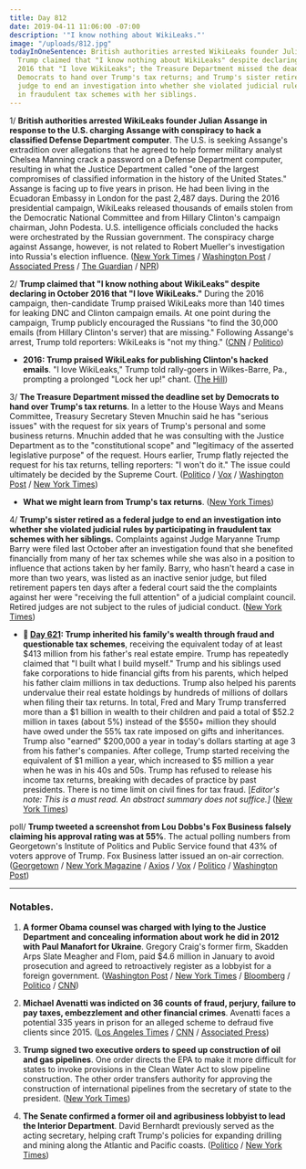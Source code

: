 ```yaml
---
title: Day 812
date: 2019-04-11 11:06:00 -07:00
description: '"I know nothing about WikiLeaks."'
image: "/uploads/812.jpg"
todayInOneSentence: British authorities arrested WikiLeaks founder Julian Assange;
  Trump claimed that "I know nothing about WikiLeaks" despite declaring in October
  2016 that "I love WikiLeaks"; the Treasure Department missed the deadline set by
  Democrats to hand over Trump's tax returns; and Trump's sister retired as a federal
  judge to end an investigation into whether she violated judicial rules by participating
  in fraudulent tax schemes with her siblings.
---
```


1/ **British authorities arrested WikiLeaks founder Julian Assange in response to the U.S. charging Assange with conspiracy to hack a classified Defense Department computer**. The U.S. is seeking Assange's extradition over allegations that he agreed to help former military analyst Chelsea Manning crack a password on a Defense Department computer, resulting in what the Justice Department called "one of the largest compromises of classified information in the history of the United States." Assange is facing up to five years in prison. He had been living in the Ecuadoran Embassy in London for the past 2,487 days. During the 2016 presidential campaign, WikiLeaks released thousands of emails stolen from the Democratic National Committee and from Hillary Clinton's campaign chairman, John Podesta. U.S. intelligence officials concluded the hacks were orchestrated by the Russian government. The conspiracy charge against Assange, however, is not related to Robert Mueller's investigation into Russia's election influence. ([New York Times](https://www.nytimes.com/2019/04/11/world/europe/julian-assange-wikileaks-ecuador-embassy.html) / [Washington Post](https://www.washingtonpost.com/world/europe/wikileakss-julian-assange-evicted-from-ecuador-embassy-in-london/2019/04/11/1bd87b58-8f5f-11e8-ae59-01880eac5f1d_story.html) / [Associated Press](https://apnews.com/f9878e358d1a4cde9685815b0512909d) / [The Guardian](https://www.theguardian.com/uk-news/2019/apr/11/julian-assange-arrested-at-ecuadorian-embassy-wikileaks) / [NPR](https://www.npr.org/2019/04/11/712128612/julian-assange-arrested-in-london))

2/ **Trump claimed that "I know nothing about WikiLeaks" despite declaring in October 2016 that "I love WikiLeaks."** During the 2016 campaign, then-candidate Trump praised WikiLeaks more than 140 times for leaking DNC and Clinton campaign emails. At one point during the campaign, Trump publicly encouraged the Russians "to find the 30,000 emails (from Hillary Clinton's server) that are missing." Following Assange's arrest, Trump told reporters: WikiLeaks is "not my thing." ([CNN](https://www.cnn.com/2019/04/11/politics/wikileaks-donald-trump-julian-assange-campaign/index.html) / [Politico](https://www.politico.com/story/2019/04/11/trump-julian-assange-wikileaks-1269954))

* **2016: Trump praised WikiLeaks for publishing Clinton's hacked emails**. "I love WikiLeaks," Trump told rally-goers in Wilkes-Barre, Pa., prompting a prolonged "Lock her up!" chant. ([The Hill](https://thehill.com/blogs/ballot-box/presidential-races/300327-trump-i-love-wikileaks))

3/ **The Treasure Department missed the deadline set by Democrats to hand over Trump's tax returns**. In a letter to the House Ways and Means Committee, Treasury Secretary Steven Mnuchin said he has "serious issues" with the request for six years of Trump's personal and some business returns. Mnuchin added that he was consulting with the Justice Department as to the "constitutional scope" and "legitimacy of the asserted legislative purpose" of the request. Hours earlier, Trump flatly rejected the request for his tax returns, telling reporters: "I won't do it." The issue could ultimately be decided by the Supreme Court. ([Politico](https://www.politico.com/story/2019/04/10/trump-tax-returns-congress-1342027) / [Vox](https://www.vox.com/2019/4/11/18305974/steven-mnuchin-richard-neal-trump-taxes) / [Washington Post](https://www.washingtonpost.com/business/economy/treasury-says-it-will-miss-democrats-deadline-for-turning-over-trump-tax-returns/2019/04/10/14319f9c-5bce-11e9-842d-7d3ed7eb3957_story.html) / [New York Times](https://www.nytimes.com/2019/04/10/us/politics/trump-tax-returns-treasury.html))

* **What we might learn from Trump's tax returns**. ([New York Times](https://www.nytimes.com/2019/04/10/business/trump-tax-returns.html))

4/ **Trump's sister retired as a federal judge to end an investigation into whether she violated judicial rules by participating in fraudulent tax schemes with her siblings.** Complaints against Judge Maryanne Trump Barry were filed last October after an investigation found that she benefited financially from many of her tax schemes while she was also in a position to influence that actions taken by her family. Barry, who hasn't heard a case in more than two years, was listed as an inactive senior judge, but filed retirement papers ten days after a federal court said the the complaints against her were "receiving the full attention" of a judicial complaint council. Retired judges are not subject to the rules of judicial conduct. ([New York Times](https://www.nytimes.com/2019/04/10/us/maryanne-trump-barry-misconduct-inquiry.html))

* **📌 [Day 621](https://whatthefuckjusthappenedtoday.com/2018/10/02/day-621/#1-trump-inherited-his-familys-wealth): Trump inherited his family's wealth through fraud and questionable tax schemes**, receiving the equivalent today of at least $413 million from his father's real estate empire. Trump has repeatedly claimed that "I built what I build myself." Trump and his siblings used fake corporations to hide financial gifts from his parents, which helped his father claim millions in tax deductions. Trump also helped his parents undervalue their real estate holdings by hundreds of millions of dollars when filing their tax returns. In total, Fred and Mary Trump transferred more than a $1 billion in wealth to their children and paid a total of $52.2 million in taxes (about 5%) instead of the $550\+ million they should have owed under the 55% tax rate imposed on gifts and inheritances. Trump also "earned" $200,000 a year in today's dollars starting at age 3 from his father's companies. After college, Trump started receiving the equivalent of $1 million a year, which increased to $5 million a year when he was in his 40s and 50s. Trump has refused to release his income tax returns, breaking with decades of practice by past presidents. There is no time limit on civil fines for tax fraud. \[*Editor's note: This is a must read. An abstract summary does not suffice.\]* ([New York Times](https://www.nytimes.com/interactive/2018/10/02/us/politics/donald-trump-tax-schemes-fred-trump.html))

poll/ **Trump tweeted a screenshot from Lou Dobbs's Fox Business falsely claiming his approval rating was at 55%**. The actual polling numbers from Georgetown's Institute of Politics and Public Service found that 43% of voters approve of Trump. Fox Business latter issued an on-air correction. ([Georgetown](http://politics.georgetown.edu/wp-content/uploads/2019/04/BG-64-questionnaire.pdf) / [New York Magazine](https://nymag.com/intelligencer/2019/04/trump-touts-55-approval-from-poll-that-found-43-approval.html) / [Axios](https://www.axios.com/trump-tweets-incorrect-approval-rating-fox-news-151e9384-b155-44a6-a029-78ae057cf4a2.html) / [Vox](https://www.vox.com/2019/4/11/18305967/trump-lou-dobbs-approval-rating-bad-tweet) / [Politico](https://www.politico.com/story/2019/04/11/fox-business-incorrect-trump-poll-1270245) / [Washington Post](https://www.washingtonpost.com/politics/trump-shares-an-inaccurate-graphic-on-twitter-that-overstates-his-job-approval-by-12-points/2019/04/11/167d9ad6-5c4a-11e9-9625-01d48d50ef75_story.html))

---

### Notables.

1. **A former Obama counsel was charged with lying to the Justice Department and concealing information about work he did in 2012 with Paul Manafort for Ukraine**. Gregory Craig's former firm, Skadden Arps Slate Meagher and Flom, paid $4.6 million in January to avoid prosecution and agreed to retroactively register as a lobbyist for a foreign government. ([Washington Post](https://www.washingtonpost.com/politics/gregory-craig-former-obama-white-house-counsel-indicted-for-offering-false-statements-related-to-ukraine-work-in-latest-mueller-fallout/2019/04/11/f9aa260e-5c53-11e9-a00e-050dc7b82693_story.html) / [New York Times](https://www.nytimes.com/2019/04/11/us/politics/gregory-craig-indictment.html) / [Bloomberg](https://www.bloomberg.com/news/articles/2019-04-11/ex-skadden-lawyer-greg-craig-is-charged-over-work-with-manafort) / [Politico](https://www.politico.com/story/2019/04/11/grand-jury-indicts-former-obama-white-house-counsel-greg-craig-1271149) / [CNN](https://www.cnn.com/2019/04/11/politics/greg-craig-indicted-mueller-related/index.html))

2. **Michael Avenatti was indicted on 36 counts of fraud, perjury, failure to pay taxes, embezzlement and other financial crimes**. Avenatti faces a potential 335 years in prison for an alleged scheme to defraud five clients since 2015. ([Los Angeles Times](https://www.latimes.com/politics/la-na-pol-avenatti-indicted-fraud-theft-charges-20190411-story.html) / [CNN](https://www.cnn.com/2019/04/11/politics/michael-avenatti-indicted-los-angeles/index.html) / [Associated Press](https://apnews.com/13dfe6409e7249ae9c56a97ba2c690ed))

3. **Trump signed two executive orders to speed up construction of oil and gas pipelines**. One order directs the EPA to make it more difficult for states to invoke provisions in the Clean Water Act to slow pipeline construction. The other order transfers authority for approving the construction of international pipelines from the secretary of state to the president. ([New York Times](https://www.nytimes.com/2019/04/10/business/energy-environment/trump-oil-gas-pipelines.html))

4. **The Senate confirmed a former oil and agribusiness lobbyist to lead the Interior Department**. David Bernhardt previously served as the acting secretary, helping craft Trump's policies for expanding drilling and mining along the Atlantic and Pacific coasts. ([Politico](https://www.politico.com/story/2019/04/11/david-bernhardt-secretary-interior-department-1345662) / [New York Times](https://www.nytimes.com/2019/04/11/climate/bernhardt-interior-senate-confirmation.html))